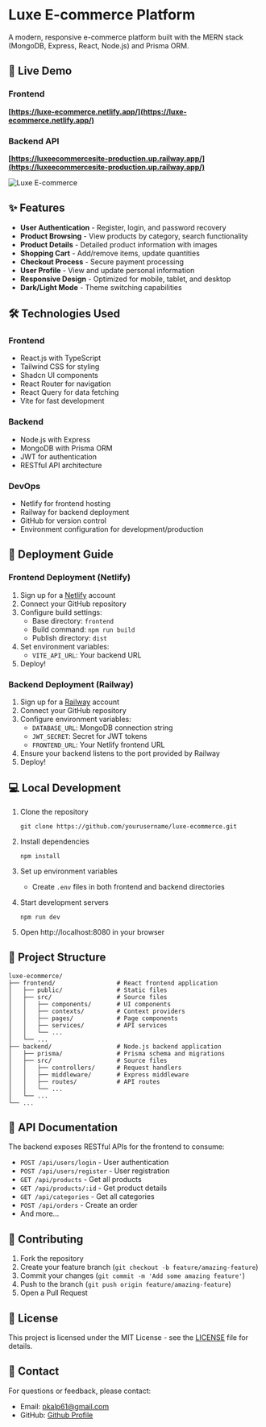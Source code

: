# Luxe E-commerce Platform

A modern, responsive e-commerce platform built with the MERN stack (MongoDB, Express, React, Node.js) and Prisma ORM.

## 🚀 Live Demo

### Frontend

**[https://luxe-ecommerce.netlify.app/](https://luxe-ecommerce.netlify.app/)**

### Backend API

**[https://luxeecommercesite-production.up.railway.app/](https://luxeecommercesite-production.up.railway.app/)**

![Luxe E-commerce](https://luxe-ecommerce.netlify.app/screenshot.png)

## ✨ Features

- **User Authentication** - Register, login, and password recovery
- **Product Browsing** - View products by category, search functionality
- **Product Details** - Detailed product information with images
- **Shopping Cart** - Add/remove items, update quantities
- **Checkout Process** - Secure payment processing
- **User Profile** - View and update personal information
- **Responsive Design** - Optimized for mobile, tablet, and desktop
- **Dark/Light Mode** - Theme switching capabilities

## 🛠️ Technologies Used

### Frontend

- React.js with TypeScript
- Tailwind CSS for styling
- Shadcn UI components
- React Router for navigation
- React Query for data fetching
- Vite for fast development

### Backend

- Node.js with Express
- MongoDB with Prisma ORM
- JWT for authentication
- RESTful API architecture

### DevOps

- Netlify for frontend hosting
- Railway for backend deployment
- GitHub for version control
- Environment configuration for development/production

## 🚀 Deployment Guide

### Frontend Deployment (Netlify)

1. Sign up for a [Netlify](https://www.netlify.com/) account
2. Connect your GitHub repository
3. Configure build settings:
   - Base directory: `frontend`
   - Build command: `npm run build`
   - Publish directory: `dist`
4. Set environment variables:
   - `VITE_API_URL`: Your backend URL
5. Deploy!

### Backend Deployment (Railway)

1. Sign up for a [Railway](https://railway.app/) account
2. Connect your GitHub repository
3. Configure environment variables:
   - `DATABASE_URL`: MongoDB connection string
   - `JWT_SECRET`: Secret for JWT tokens
   - `FRONTEND_URL`: Your Netlify frontend URL
4. Ensure your backend listens to the port provided by Railway
5. Deploy!

## 💻 Local Development

1. Clone the repository

   ```
   git clone https://github.com/yourusername/luxe-ecommerce.git
   ```

2. Install dependencies

   ```
   npm install
   ```

3. Set up environment variables

   - Create `.env` files in both frontend and backend directories

4. Start development servers

   ```
   npm run dev
   ```

5. Open http://localhost:8080 in your browser

## 🧩 Project Structure

```
luxe-ecommerce/
├── frontend/                 # React frontend application
│   ├── public/               # Static files
│   ├── src/                  # Source files
│   │   ├── components/       # UI components
│   │   ├── contexts/         # Context providers
│   │   ├── pages/            # Page components
│   │   ├── services/         # API services
│   │   └── ...
│   └── ...
├── backend/                  # Node.js backend application
│   ├── prisma/               # Prisma schema and migrations
│   ├── src/                  # Source files
│   │   ├── controllers/      # Request handlers
│   │   ├── middleware/       # Express middleware
│   │   ├── routes/           # API routes
│   │   └── ...
│   └── ...
└── ...
```

## 📜 API Documentation

The backend exposes RESTful APIs for the frontend to consume:

- `POST /api/users/login` - User authentication
- `POST /api/users/register` - User registration
- `GET /api/products` - Get all products
- `GET /api/products/:id` - Get product details
- `GET /api/categories` - Get all categories
- `POST /api/orders` - Create an order
- And more...

## 🤝 Contributing

1. Fork the repository
2. Create your feature branch (`git checkout -b feature/amazing-feature`)
3. Commit your changes (`git commit -m 'Add some amazing feature'`)
4. Push to the branch (`git push origin feature/amazing-feature`)
5. Open a Pull Request

## 📝 License

This project is licensed under the MIT License - see the [LICENSE](LICENSE) file for details.

## 📧 Contact

For questions or feedback, please contact:

- Email: pkalp61@gmail.com
- GitHub: [Github Profile](https://github.com/kalp9197)
